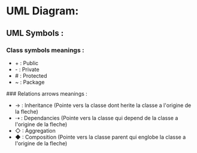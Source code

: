 # UML Diagram:

## UML Symbols :
### Class symbols meanings :
<ul>
    <li>+ : Public</li>
    <li>- : Private</li>
    <li># : Protected</li>
    <li>~ : Package</li>
</ul>
### Relations arrows meanings :
<ul>
    <li>→ : Inheritance (Pointe vers la classe dont herite la classe a l'origine de la fleche)</li>
    <li>⇢ : Dependancies (Pointe vers la classe qui depend de la classe a l'origine de la fleche)</li>
    <li>◇ : Aggregation</li>
    <li>◆ : Composition (Pointe vers la classe parent qui englobe la classe a l'origine de la fleche)</li>
</ul>
